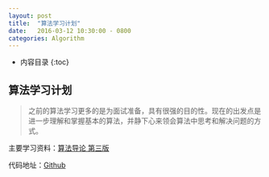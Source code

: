 ```yaml
---
layout: post
title:  "算法学习计划"
date:   2016-03-12 10:30:00 - 0800
categories: Algorithm
---
```

* 内容目录
{:toc}


## 算法学习计划

>之前的算法学习更多的是为面试准备，具有很强的目的性。现在的出发点是进一步理解和掌握基本的算法，并静下心来领会算法中思考和解决问题的方式。

主要学习资料：[算法导论 第三版](http://open.163.com/special/opencourse/algorithms.html)

代码地址：[Github](https://github.com/sadwxqezc/Algorithms.git)